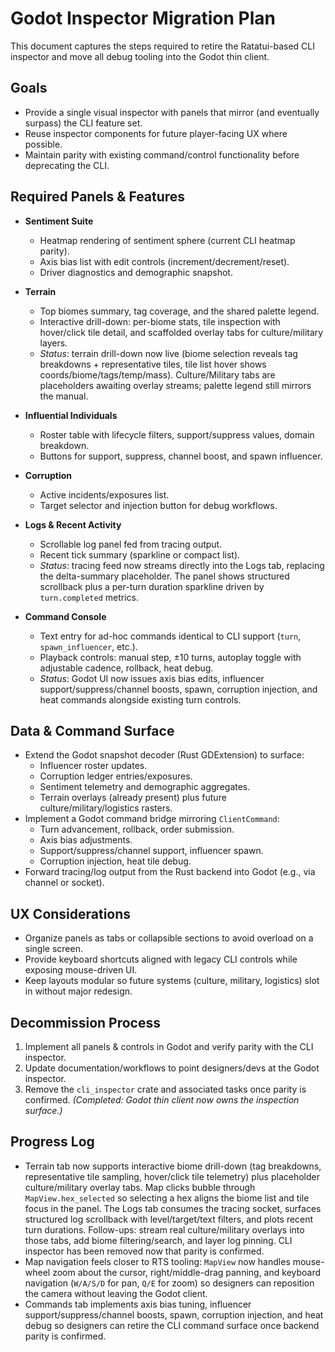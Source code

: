 # Godot Inspector Migration Plan

This document captures the steps required to retire the Ratatui-based CLI inspector and move all
debug tooling into the Godot thin client.

## Goals

- Provide a single visual inspector with panels that mirror (and eventually surpass) the CLI feature
  set.
- Reuse inspector components for future player-facing UX where possible.
- Maintain parity with existing command/control functionality before deprecating the CLI.

## Required Panels & Features

- **Sentiment Suite**
  - Heatmap rendering of sentiment sphere (current CLI heatmap parity).
  - Axis bias list with edit controls (increment/decrement/reset).
  - Driver diagnostics and demographic snapshot.

- **Terrain**
  - Top biomes summary, tag coverage, and the shared palette legend.
  - Interactive drill-down: per-biome stats, tile inspection with hover/click tile detail, and scaffolded overlay tabs for culture/military layers.
  - _Status_: terrain drill-down now live (biome selection reveals tag breakdowns + representative tiles, tile list hover shows coords/biome/tags/temp/mass). Culture/Military tabs are placeholders awaiting overlay streams; palette legend still mirrors the manual.

- **Influential Individuals**
  - Roster table with lifecycle filters, support/suppress values, domain breakdown.
  - Buttons for support, suppress, channel boost, and spawn influencer.

- **Corruption**
  - Active incidents/exposures list.
  - Target selector and injection button for debug workflows.

- **Logs & Recent Activity**
  - Scrollable log panel fed from tracing output.
  - Recent tick summary (sparkline or compact list).
  - _Status_: tracing feed now streams directly into the Logs tab, replacing the delta-summary placeholder. The panel shows structured scrollback plus a per-turn duration sparkline driven by `turn.completed` metrics.

- **Command Console**
  - Text entry for ad-hoc commands identical to CLI support (`turn`, `spawn_influencer`, etc.).
  - Playback controls: manual step, ±10 turns, autoplay toggle with adjustable cadence,
    rollback, heat debug.
  - _Status_: Godot UI now issues axis bias edits, influencer support/suppress/channel boosts, spawn, corruption injection, and heat commands alongside existing turn controls.

## Data & Command Surface

- Extend the Godot snapshot decoder (Rust GDExtension) to surface:
  - Influencer roster updates.
  - Corruption ledger entries/exposures.
  - Sentiment telemetry and demographic aggregates.
  - Terrain overlays (already present) plus future culture/military/logistics rasters.
- Implement a Godot command bridge mirroring `ClientCommand`:
  - Turn advancement, rollback, order submission.
  - Axis bias adjustments.
  - Support/suppress/channel support, influencer spawn.
  - Corruption injection, heat tile debug.
- Forward tracing/log output from the Rust backend into Godot (e.g., via channel or socket).

## UX Considerations

- Organize panels as tabs or collapsible sections to avoid overload on a single screen.
- Provide keyboard shortcuts aligned with legacy CLI controls while exposing mouse-driven UI.
- Keep layouts modular so future systems (culture, military, logistics) slot in without major
  redesign.

## Decommission Process

1. Implement all panels & controls in Godot and verify parity with the CLI inspector.
2. Update documentation/workflows to point designers/devs at the Godot inspector.
3. Remove the `cli_inspector` crate and associated tasks once parity is confirmed. _(Completed: Godot thin client now owns the inspection surface.)_

## Progress Log

- Terrain tab now supports interactive biome drill-down (tag breakdowns, representative tile sampling, hover/click tile telemetry) plus placeholder culture/military overlay tabs. Map clicks bubble through `MapView.hex_selected` so selecting a hex aligns the biome list and tile focus in the panel. The Logs tab consumes the tracing socket, surfaces structured log scrollback with level/target/text filters, and plots recent turn durations. Follow-ups: stream real culture/military overlays into those tabs, add biome filtering/search, and layer log pinning. CLI inspector has been removed now that parity is confirmed.
- Map navigation feels closer to RTS tooling: `MapView` now handles mouse-wheel zoom about the cursor, right/middle-drag panning, and keyboard navigation (`W/A/S/D` for pan, `Q/E` for zoom) so designers can reposition the camera without leaving the Godot client.
- Commands tab implements axis bias tuning, influencer support/suppress/channel boosts, spawn, corruption injection, and heat debug so designers can retire the CLI command surface once backend parity is confirmed.
